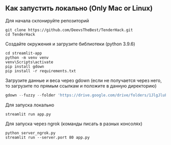 ## Как запустить локально (Only Mac or Linux)

Для начала склонируйте репозиторий

```
git clone https://github.com/DeevsTheBest/TenderHack.git
cd TenderHack
```

Создайте окружения и загрузите библиотеки (python 3.9.6)

```
cd streamlit-app
python -m venv venv
venv\Scripts\activate
pip install gdown
pip install -r requirements.txt
```

Загрузите данные и веса через gdown (если не получается через него, то загрузите по прямым ссылкам и положите в данную директорию)
```python 3
gdown --fuzzy --folder 'https://drive.google.com/drive/folders/1JlgJluF50vJvq6QLbfmkQGXUgPOdFp7C?usp=sharing'
```

Для запуска локально
```
streamlit run app.py
```

Для запуска через ngrok (команды писать в разных консолях)
```
python server_ngrok.py
streamlit run --server.port 80 app.py
```
